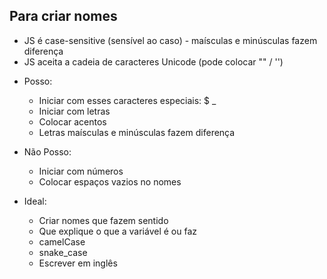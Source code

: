 ## Para criar nomes

* JS é case-sensitive (sensível ao caso) - maísculas e minúsculas fazem diferença
* JS aceita a cadeia de caracteres Unicode (pode colocar "" / '')

- Posso:
    * Iniciar com esses caracteres especiais: $ _
    * Iniciar com letras
    * Colocar acentos
    * Letras maísculas e minúsculas fazem diferença

- Não Posso:
    * Iniciar com números
    * Colocar espaços vazios no nomes

- Ideal:
    * Criar nomes que fazem sentido
    * Que explique o que a variável é ou faz
    * camelCase
    * snake_case
    * Escrever em inglês